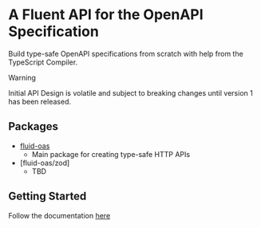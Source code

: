 # A Fluent API for the OpenAPI Specification

Build type-safe OpenAPI specifications from scratch with help from the TypeScript Compiler.

> [!WARNING]  
> Initial API Design is volatile and subject to breaking changes until version 1 has been released.

## Packages

- [fluid-oas](https://www.npmjs.com/package/fluid-oas)
  - Main package for creating type-safe HTTP APIs
- [fluid-oas/zod]
  - TBD

## Getting Started

Follow the documentation [here](https://stoneliucs.github.io/fluid-oas/)
